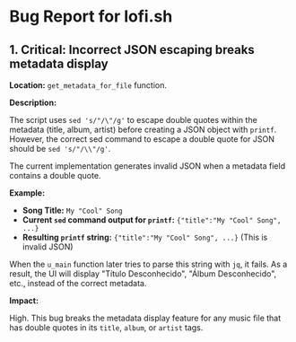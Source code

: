 # Bug Report for lofi.sh

## 1. Critical: Incorrect JSON escaping breaks metadata display

**Location:** `get_metadata_for_file` function.

**Description:**

The script uses `sed 's/"/\"/g'` to escape double quotes within the metadata (title, album, artist) before creating a JSON object with `printf`. However, the correct sed command to escape a double quote for JSON should be `sed 's/"/\\"/g'`.

The current implementation generates invalid JSON when a metadata field contains a double quote.

**Example:**

- **Song Title:** `My "Cool" Song`
- **Current `sed` command output for `printf`:** `{"title":"My "Cool" Song", ...}`
- **Resulting `printf` string:** `{"title":"My "Cool" Song", ...}` (This is invalid JSON)

When the `u_main` function later tries to parse this string with `jq`, it fails. As a result, the UI will display "Título Desconhecido", "Álbum Desconhecido", etc., instead of the correct metadata.

**Impact:**

High. This bug breaks the metadata display feature for any music file that has double quotes in its `title`, `album`, or `artist` tags.
